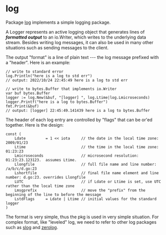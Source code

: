 # log

Package [log][log] implements a simple logging package.

A Logger represents an active logging object that generates
lines of ***formatted output*** to an io.Writer, which writes
to the underlying data stream. Besides writing log messages,
it can also be used in many other situations such as sending
messages to the client.

The output "format" is a line of plain text --- the log message
prefixed with a "header". Here is an example:

```golang
// write to standard error
log.Println("here is a log to std err")
// output: 2022/10/24 22:45:49 here is a log to std err

// write to bytes.Buffer that implements io.Writer
var buf bytes.Buffer
logger := log.New(&buf, "[logger] ", log.Ltime|log.Lmicroseconds)
logger.Printf("here is a log to bytes.Buffer")
fmt.Print(&buf)
// output: [logger] 22:45:49.141439 here is a log to bytes.Buffer
```

The header of each log entry are controlled by "flags" that can
be or'ed together. Here is the design:

```golang
const (
	Ldate         = 1 << iota     // the date in the local time zone: 2009/01/23
	Ltime                         // the time in the local time zone: 01:23:23
	Lmicroseconds                 // microsecond resolution: 01:23:23.123123.  assumes Ltime.
	Llongfile                     // full file name and line number: /a/b/c/d.go:23
	Lshortfile                    // final file name element and line number: d.go:23. overrides Llongfile
	LUTC                          // if Ldate or Ltime is set, use UTC rather than the local time zone
	Lmsgprefix                    // move the "prefix" from the beginning of the line to before the message
	LstdFlags     = Ldate | Ltime // initial values for the standard logger
)
```

The format is very simple, thus the pkg is used in very simple
situation. For complex format, like "leveled" log, we need to
refer to other log packages such as [slog][slog] and [zerolog][zerolog].

[log]: https://pkg.go.dev/log
[slog]: https://pkg.go.dev/log/slog
[zerolog]: https://github.com/rs/zerolog
